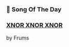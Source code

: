 ### 🎵 Song Of The Day

### [XNOR XNOR XNOR](https://open.spotify.com/track/1Hvrq2dWErSamXOIaCiJ5Y)

by Frums
